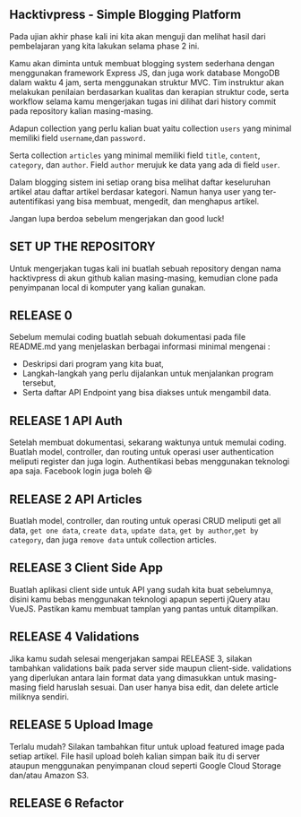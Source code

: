 ## Hacktivpress - Simple Blogging Platform
Pada ujian akhir phase kali ini kita akan menguji dan melihat hasil dari pembelajaran yang kita lakukan selama phase 2 ini.

Kamu akan diminta untuk  membuat blogging system sederhana dengan menggunakan framework Express JS, dan juga work database MongoDB dalam waktu 4 jam, serta menggunakan struktur MVC. Tim instruktur akan melakukan penilaian berdasarkan kualitas dan kerapian struktur code, serta workflow selama kamu mengerjakan tugas ini dilihat dari history commit pada repository kalian masing-masing.

Adapun collection yang perlu kalian buat yaitu collection `users` yang minimal memiliki field `username`,dan `password.`

Serta collection `articles` yang minimal memiliki field `title`, `content`, `category`, dan `author`. Field `author` merujuk ke data yang ada di field `user`.

Dalam blogging sistem ini setiap orang bisa melihat daftar keseluruhan artikel atau daftar artikel berdasar kategori. Namun hanya user yang ter-autentifikasi yang bisa membuat, mengedit, dan menghapus artikel.

Jangan lupa berdoa sebelum mengerjakan dan good luck!

## SET UP THE REPOSITORY
Untuk mengerjakan tugas kali ini buatlah sebuah repository dengan nama hacktivpress di akun github kalian masing-masing, kemudian clone pada penyimpanan local di komputer yang kalian gunakan.


## RELEASE 0
Sebelum memulai coding buatlah sebuah dokumentasi pada file README.md yang menjelaskan berbagai informasi minimal mengenai :
* Deskripsi dari program yang kita buat,
* Langkah-langkah yang perlu dijalankan untuk menjalankan program tersebut,
* Serta daftar API Endpoint yang bisa diakses untuk mengambil data.


## RELEASE 1 API Auth

Setelah membuat dokumentasi, sekarang waktunya untuk memulai coding. Buatlah model, controller, dan routing untuk operasi user authentication meliputi register dan juga login. Authentikasi bebas menggunakan teknologi apa saja. Facebook login juga boleh 😆

## RELEASE 2 API Articles

Buatlah model, controller, dan routing untuk operasi CRUD meliputi get all data, `get one data`, `create data`, `update data`, `get by author`,`get by category`, dan juga `remove data` untuk collection articles.

## RELEASE 3 Client Side App

Buatlah aplikasi client side untuk API yang sudah kita buat sebelumnya, disini kamu bebas menggunakan teknologi apapun seperti jQuery atau VueJS. Pastikan kamu membuat tamplan yang pantas untuk ditampilkan.

## RELEASE 4 Validations

Jika kamu sudah selesai mengerjakan sampai  RELEASE 3, silakan tambahkan validations baik pada server side maupun client-side. validations yang diperlukan antara lain format data yang dimasukkan untuk masing-masing field haruslah sesuai. Dan user hanya bisa edit, dan delete article miliknya sendiri.

## RELEASE 5 Upload Image

Terlalu mudah? Silakan tambahkan fitur untuk upload featured image pada setiap artikel. File hasil upload boleh kalian simpan baik itu di server ataupun menggunakan penyimpanan cloud seperti Google Cloud Storage dan/atau Amazon S3.

## RELEASE 6 Refactor
